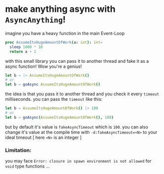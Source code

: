 # make anything async with `AsyncAnything`!

imagine you have a heavy function in the main Event-Loop

```nim
proc AssumeItsHugeAmountOfWork(a: int): int=
  sleep 1000 * 10
  return a + 1
```

with this small library you can pass it to another thread and fake it as a async function! Wow you're a genius!


```nim
let b = |> AssumeItsHugeAmountOfWork() 
# or
let b = goAsync AssumeItsHugeAmountOfWork()
```

the idea is that you pass it to another thread and you check it every `timeout` milliseconds.
you can pass the `timeout` like this:

```nim
let b = AssumeItsHugeAmountOfWork() |> 100
# or
let b = goAsync(AssumeItsHugeAmountOfWork(), 100)
```

but by default it's value is `fakeAsyncTimeout` which is `100`.
you can also change it's value at the compile time with `-d:fakeAsyncTimeout=<N>` to your ideal timeout [ here `<N>` is an integer ]

### Limitation:
you may face `Error: closure in spawn environment is not allowed` for `void` type functions ...